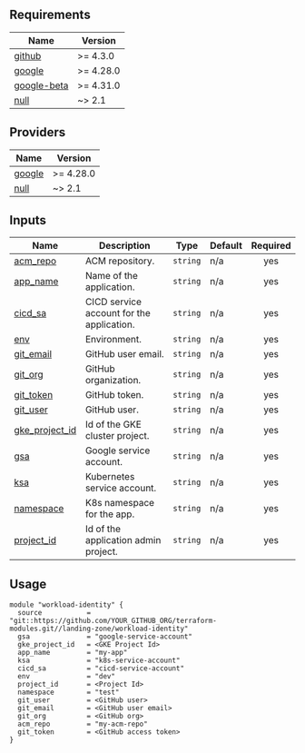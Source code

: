 <!-- BEGIN_TF_DOCS -->
## Requirements

| Name | Version |
|------|---------|
| <a name="requirement_github"></a> [github](#requirement\_github) | >= 4.3.0 |
| <a name="requirement_google"></a> [google](#requirement\_google) | >= 4.28.0 |
| <a name="requirement_google-beta"></a> [google-beta](#requirement\_google-beta) | >= 4.31.0 |
| <a name="requirement_null"></a> [null](#requirement\_null) | ~> 2.1 |

## Providers

| Name | Version |
|------|---------|
| <a name="provider_google"></a> [google](#provider\_google) | >= 4.28.0 |
| <a name="provider_null"></a> [null](#provider\_null) | ~> 2.1 |

## Inputs

| Name | Description | Type | Default | Required |
|------|-------------|------|---------|:--------:|
| <a name="input_acm_repo"></a> [acm\_repo](#input\_acm\_repo) | ACM repository. | `string` | n/a | yes |
| <a name="input_app_name"></a> [app\_name](#input\_app\_name) | Name of the application. | `string` | n/a | yes |
| <a name="input_cicd_sa"></a> [cicd\_sa](#input\_cicd\_sa) | CICD service account for the application. | `string` | n/a | yes |
| <a name="input_env"></a> [env](#input\_env) | Environment. | `string` | n/a | yes |
| <a name="input_git_email"></a> [git\_email](#input\_git\_email) | GitHub user email. | `string` | n/a | yes |
| <a name="input_git_org"></a> [git\_org](#input\_git\_org) | GitHub organization. | `string` | n/a | yes |
| <a name="input_git_token"></a> [git\_token](#input\_git\_token) | GitHub token. | `string` | n/a | yes |
| <a name="input_git_user"></a> [git\_user](#input\_git\_user) | GitHub user. | `string` | n/a | yes |
| <a name="input_gke_project_id"></a> [gke\_project\_id](#input\_gke\_project\_id) | Id of the GKE cluster project. | `string` | n/a | yes |
| <a name="input_gsa"></a> [gsa](#input\_gsa) | Google service account. | `string` | n/a | yes |
| <a name="input_ksa"></a> [ksa](#input\_ksa) | Kubernetes service account. | `string` | n/a | yes |
| <a name="input_namespace"></a> [namespace](#input\_namespace) | K8s namespace for the app. | `string` | n/a | yes |
| <a name="input_project_id"></a> [project\_id](#input\_project\_id) | Id of the application admin project. | `string` | n/a | yes |

## Usage

```hcl
module "workload-identity" {
  source           = "git::https://github.com/YOUR_GITHUB_ORG/terraform-modules.git//landing-zone/workload-identity"
  gsa              = "google-service-account"
  gke_project_id   = <GKE Project Id>
  app_name         = "my-app"
  ksa              = "k8s-service-account"
  cicd_sa          = "cicd-service-account"
  env              = "dev"
  project_id       = <Project Id>
  namespace        = "test"
  git_user         = <GitHub user>
  git_email        = <GitHub user email>
  git_org          = <GitHub org>
  acm_repo         = "my-acm-repo"
  git_token        = <GitHub access token>
}
```

<!-- LINKS: https://www.markdownguide.org/basic-syntax/#reference-style-links -->

<!-- END_TF_DOCS -->

[application-factory]: ../../app-factory-template/README.md
[landing-zone-render]: ../render
